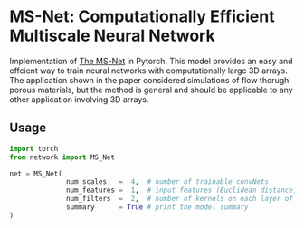# MS-Net: Computationally Efficient Multiscale Neural Network 

Implementation of <a href="https://link.springer.com/article/10.1007/s11242-021-01617-y">The MS-Net</a> in Pytorch. This model provides an easy and effcient way to train neural networks with computationally large 3D arrays. The application shown in the paper considered simulations of flow thorugh porous materials, but the method is general and should be applicable to any other application involving 3D arrays.


## Usage

```python
import torch
from network import MS_Net

net = MS_Net( 
              num_scales   =  4,  # number of trainable convNets
              num_features =  1,  # input features (Euclidean distance, etc)
              num_filters  =  2,  # number of kernels on each layer of the finest model (most expensive)
              summary      = True # print the model summary
)
